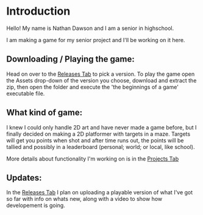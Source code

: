 # Introduction
Hello! My name is Nathan Dawson and I am a senior in highschool.

I am making a game for my senior project and I'll be working on it here.

## Downloading / Playing the game:
Head on over to the [Releases Tab](https://github.com/Mystical-ly/Game-Nights-And-Days-/releases) to pick a version. To play the game open the Assets drop-down of the version you choose, download and extract the zip, then open the folder and execute the 'the beginnings of a game' executable file.

## What kind of game:
I knew I could only handle 2D art and have never made a game before, but I finally decided on making a 2D platformer with targets in a maze. Targets will get you points when shot and after time runs out, the points will be tallied and possibly in a leaderboard (personal; world; or local, like school).

More details about functionality I'm working on is in the [Projects Tab](https://github.com/Mystical-ly/Game-Nights-And-Days-/projects?query=is%3Aopen)

## Updates:
In the [Releases Tab](https://github.com/Mystical-ly/Game-Nights-And-Days-/releases) I plan on uploading a playable version of what I've got so far with info on whats new, along with a video to show how developement is going.
